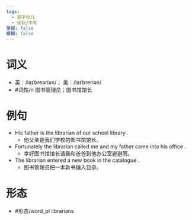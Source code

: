 ```yaml
---
tags:
  - 首字母/L
  - 级别/中考
掌握: false
模糊: false
---
```

# 词义
- 英：/laɪˈbreəriən/； 美：/laɪˈbreriən/
- #词性/n  图书管理员；图书馆馆长
# 例句
- His father is the librarian of our school library .
	- 他父亲是我们学校的图书馆馆长。
- Fortunately the librarian called me and my father came into his office .
	- 幸好图书馆馆长请我和爸爸到他办公室避避雨。
- The librarian entered a new book in the catalogue .
	- 图书管理员把一本新书编入目录。
# 形态
- #形态/word_pl librarians

